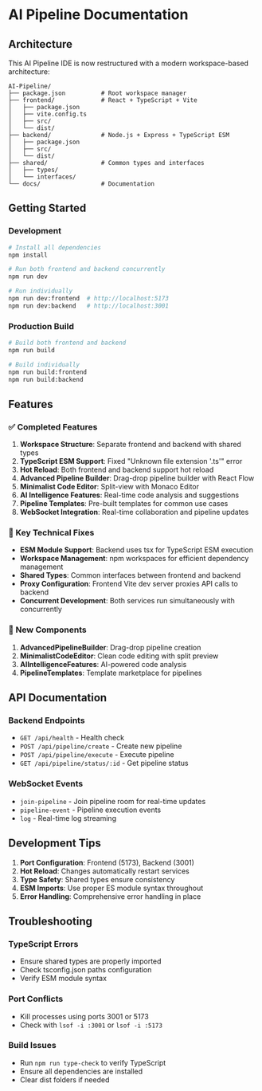# AI Pipeline Documentation

## Architecture

This AI Pipeline IDE is now restructured with a modern workspace-based architecture:

```
AI-Pipeline/
├── package.json          # Root workspace manager
├── frontend/             # React + TypeScript + Vite
│   ├── package.json
│   ├── vite.config.ts
│   ├── src/
│   └── dist/
├── backend/              # Node.js + Express + TypeScript ESM
│   ├── package.json
│   ├── src/
│   └── dist/
├── shared/               # Common types and interfaces
│   ├── types/
│   └── interfaces/
└── docs/                 # Documentation
```

## Getting Started

### Development
```bash
# Install all dependencies
npm install

# Run both frontend and backend concurrently
npm run dev

# Run individually
npm run dev:frontend  # http://localhost:5173
npm run dev:backend   # http://localhost:3001
```

### Production Build
```bash
# Build both frontend and backend
npm run build

# Build individually
npm run build:frontend
npm run build:backend
```

## Features

### ✅ Completed Features

1. **Workspace Structure**: Separate frontend and backend with shared types
2. **TypeScript ESM Support**: Fixed "Unknown file extension '.ts'" error
3. **Hot Reload**: Both frontend and backend support hot reload
4. **Advanced Pipeline Builder**: Drag-drop pipeline builder with React Flow
5. **Minimalist Code Editor**: Split-view with Monaco Editor
6. **AI Intelligence Features**: Real-time code analysis and suggestions
7. **Pipeline Templates**: Pre-built templates for common use cases
8. **WebSocket Integration**: Real-time collaboration and pipeline updates

### 🔧 Key Technical Fixes

- **ESM Module Support**: Backend uses tsx for TypeScript ESM execution
- **Workspace Management**: npm workspaces for efficient dependency management
- **Shared Types**: Common interfaces between frontend and backend
- **Proxy Configuration**: Frontend Vite dev server proxies API calls to backend
- **Concurrent Development**: Both services run simultaneously with concurrently

### 🎨 New Components

1. **AdvancedPipelineBuilder**: Drag-drop pipeline creation
2. **MinimalistCodeEditor**: Clean code editing with split preview
3. **AIIntelligenceFeatures**: AI-powered code analysis
4. **PipelineTemplates**: Template marketplace for pipelines

## API Documentation

### Backend Endpoints
- `GET /api/health` - Health check
- `POST /api/pipeline/create` - Create new pipeline
- `POST /api/pipeline/execute` - Execute pipeline
- `GET /api/pipeline/status/:id` - Get pipeline status

### WebSocket Events
- `join-pipeline` - Join pipeline room for real-time updates
- `pipeline-event` - Pipeline execution events
- `log` - Real-time log streaming

## Development Tips

1. **Port Configuration**: Frontend (5173), Backend (3001)
2. **Hot Reload**: Changes automatically restart services
3. **Type Safety**: Shared types ensure consistency
4. **ESM Imports**: Use proper ES module syntax throughout
5. **Error Handling**: Comprehensive error handling in place

## Troubleshooting

### TypeScript Errors
- Ensure shared types are properly imported
- Check tsconfig.json paths configuration
- Verify ESM module syntax

### Port Conflicts
- Kill processes using ports 3001 or 5173
- Check with `lsof -i :3001` or `lsof -i :5173`

### Build Issues
- Run `npm run type-check` to verify TypeScript
- Ensure all dependencies are installed
- Clear dist folders if needed